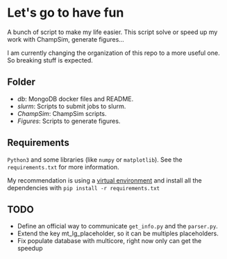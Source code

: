 #  Let's go to have fun

A bunch of script to make my life easier. This script solve or speed up my work
with ChampSim, generate figures...

I am currently changing the organization of this repo to a more useful one.
So breaking stuff is expected.

## Folder

* *db*: MongoDB docker files and README.
* *slurm*: Scripts to submit jobs to slurm.
* *ChampSim*: ChampSim scripts.
* *Figures*: Scripts to generate figures.

## Requirements

`Python3` and some libraries (like `numpy` or `matplotlib`). See the 
`requirements.txt` for more information.

My recommendation is using a [virtual environment](https://docs.python.org/3/library/venv.html)
and install all the dependencies with `pip install -r requirements.txt`

## TODO

* Define an official way to communicate `get_info.py` and the `parser.py`.
* Extend the key mt_lg_placeholder, so it can be multiples placeholders.
* Fix populate database with multicore, right now only can get the speedup
